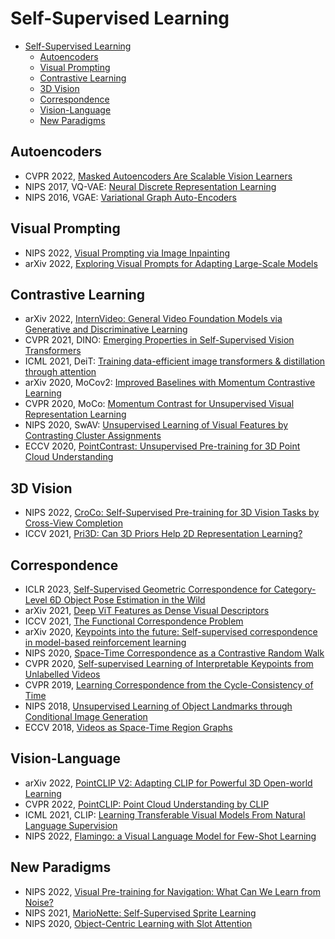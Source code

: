 # Self-Supervised Learning
- [Self-Supervised Learning](#self-supervised-learning)
  - [Autoencoders](#autoencoders)
  - [Visual Prompting](#visual-prompting)
  - [Contrastive Learning](#contrastive-learning)
  - [3D Vision](#3d-vision)
  - [Correspondence](#correspondence)
  - [Vision-Language](#vision-language)
  - [New Paradigms](#new-paradigms)


## Autoencoders
- CVPR 2022, [Masked Autoencoders Are Scalable Vision Learners](https://arxiv.org/abs/2111.06377)
- NIPS 2017, VQ-VAE: [Neural Discrete Representation Learning](https://arxiv.org/abs/1711.00937)
- NIPS 2016, VGAE: [Variational Graph Auto-Encoders](https://arxiv.org/abs/1611.07308)

## Visual Prompting
-  NIPS 2022, [Visual Prompting via Image Inpainting](https://yossigandelsman.github.io/visual_prompt/)
-  arXiv 2022, [Exploring Visual Prompts for Adapting Large-Scale Models](https://hjbahng.github.io/visual_prompting/)

## Contrastive Learning
- arXiv 2022, [InternVideo: General Video Foundation Models via Generative and Discriminative Learning](https://arxiv.org/abs/2212.03191)
- CVPR 2021, DINO: [Emerging Properties in Self-Supervised Vision Transformers](https://arxiv.org/abs/2104.14294)
- ICML 2021, DeiT: [Training data-efficient image transformers & distillation through attention](https://arxiv.org/abs/2012.12877)
- arXiv 2020, MoCov2: [Improved Baselines with Momentum Contrastive Learning](https://arxiv.org/abs/2003.04297)
- CVPR 2020, MoCo: [Momentum Contrast for Unsupervised Visual Representation Learning](https://openaccess.thecvf.com/content_CVPR_2020/html/He_Momentum_Contrast_for_Unsupervised_Visual_Representation_Learning_CVPR_2020_paper.html)
- NIPS 2020, SwAV: [Unsupervised Learning of Visual Features by Contrasting Cluster Assignments](https://arxiv.org/abs/2006.09882)
- ECCV 2020, [PointContrast: Unsupervised Pre-training for 3D Point Cloud Understanding](https://arxiv.org/abs/2007.10985)


## 3D Vision
- NIPS 2022, [CroCo: Self-Supervised Pre-training for 3D Vision Tasks by Cross-View Completion](https://croco.europe.naverlabs.com/public/index.html)
- ICCV 2021, [Pri3D: Can 3D Priors Help 2D Representation Learning?](https://arxiv.org/abs/2104.11225)

## Correspondence
- ICLR 2023, [Self-Supervised Geometric Correspondence for Category-Level 6D Object Pose Estimation in the Wild](https://kywind.github.io/self-pose)
- arXiv 2021, [Deep ViT Features as Dense Visual Descriptors](https://dino-vit-features.github.io/)
- ICCV 2021, [The Functional Correspondence Problem](https://agi-labs.github.io/FuncCorr/)
- arXiv 2020, [Keypoints into the future: Self-supervised correspondence in model-based reinforcement learning](https://arxiv.org/abs/2009.05085)
- NIPS 2020, [Space-Time Correspondence as a Contrastive Random Walk](https://ajabri.github.io/videowalk/)
- CVPR 2020, [Self-supervised Learning of Interpretable Keypoints from Unlabelled Videos](https://www.robots.ox.ac.uk/vgg/research/unsupervised_pose/)
- CVPR 2019, [Learning Correspondence from the Cycle-Consistency of Time](https://ajabri.github.io/timecycle/)
- NIPS 2018, [Unsupervised Learning of Object Landmarks through Conditional Image Generation](https://www.robots.ox.ac.uk/~vgg/research/unsupervised_landmarks/)
- ECCV 2018, [Videos as Space-Time Region Graphs](https://arxiv.org/abs/1806.01810v2)

## Vision-Language
- arXiv 2022, [PointCLIP V2: Adapting CLIP for Powerful 3D Open-world Learning](https://arxiv.org/abs/2211.11682)
- CVPR 2022, [PointCLIP: Point Cloud Understanding by CLIP](https://arxiv.org/abs/2112.02413)
- ICML 2021, CLIP: [Learning Transferable Visual Models From Natural Language Supervision](https://arxiv.org/abs/2103.00020)
- NIPS 2022, [Flamingo: a Visual Language Model for Few-Shot Learning](https://arxiv.org/abs/2204.14198)

## New Paradigms
- NIPS 2022, [Visual Pre-training for Navigation: What Can We Learn from Noise?](https://yanweiw.github.io/noise2ptz/)
- NIPS 2021, [MarioNette: Self-Supervised Sprite Learning](https://people.csail.mit.edu/smirnov/marionette/)
- NIPS 2020, [Object-Centric Learning with Slot Attention](https://arxiv.org/abs/2006.15055)
